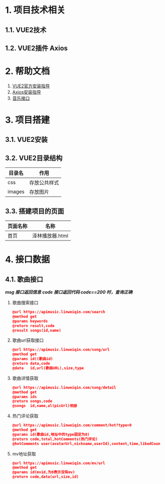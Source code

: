 # 1. 项目技术相关
## 1.1. VUE2技术
## 1.2. VUE2插件 Axios

# 2. 帮助文档

1. [VUE2官方安装指导](https://cn.vuejs.org/v2/guide/installation.html)
2. [Axios安装指导](https://github.com/axios/axios)
3. [音乐接口](https://github.com/Binaryify/NeteaseCloudMusicApi)

# 3. 项目搭建

## 3.1. VUE2安装

## 3.2. VUE2目录结构

| 目录名     | 作用             |
| ---------- | ---------------- |
| css     | 存放公共样式     |
| images | 存放图片        |

## 3.3. 搭建项目的页面

| 页面名称     | 名称         |
| ------------ | ------------ |
| 首页         | 泽林播放器.html|

# 4. 接口数据

## 4.1. 歌曲接口
***msg 接口返回信息***
***code 接口返回代码 code==200 时，查询正确***

1. 歌曲搜索接口

   ```json
   @url https://apimusic.linweiqin.com/search
   @method get
   @params keywords
   @return result,code
   @result songs(id,name)
   ```

2. 歌曲url获取接口

   ```json
   @url https://apimusic.linweiqin.com/song/url
   @method get
   @params id((歌曲id)
   @return data,code
   @data   id,url(歌曲URL),size,type
   ```

3. 歌曲详情获取

   ```json
   @url https://apimusic.linweiqin.com/song/detail
   @method get
   @params ids
   @return songs,code
   @songs  id,name,al(picUrl)相册
   ```

4. 热门评论获取

   ```json
   @url https://apimusic.linweiqin.com/comment/hot?type=0
   @method get
   @params id(歌曲id,地址中的type固定为0)
   @return code,total,hotComments(热门评论)
   @hotComments user(avatarUrl,nickname,userId),content,time,likedCount
   ```

5. mv地址获取

   ```json
   @url https://apimusic.linweiqin.com/mv/url
   @method get
   @params id(mvid,为0表示没有mv)
   @return code,data(url,size,id)
   ```
